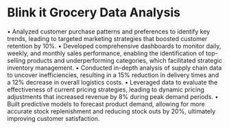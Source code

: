 # Blink it Grocery Data Analysis

• Analyzed customer purchase patterns and preferences to identify key trends, leading to targeted marketing strategies that boosted customer retention by 10%.
• Developed comprehensive dashboards to monitor daily, weekly, and monthly sales performance, enabling the identification of top-selling products and underperforming categories, which facilitated strategic inventory management.
• Conducted in-depth analysis of supply chain data to uncover inefficiencies, resulting in a 15% reduction in delivery times and a 12% decrease in overall logistics costs.
• Leveraged data to evaluate the effectiveness of current pricing strategies, leading to dynamic pricing adjustments that increased revenue by 8% during peak demand periods.
• Built predictive models to forecast product demand, allowing for more accurate stock replenishment and reducing stock outs by 20%, ultimately improving customer satisfaction.
